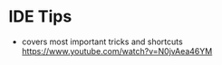 # IDE Tips

* covers most important tricks and shortcuts https://www.youtube.com/watch?v=N0jvAea46YM